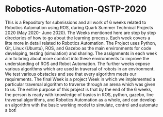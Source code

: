 # Robotics-Automation-QSTP-2020

This is a Repository for submissions and all work of 6 weeks related to Robotics Automation using ROS, during Quark Summer Technical Projects 2020 (May 2020- June 2020).
The Weeks mentioned here are step by step directories of how to go about the learning process. Each week covers a litte more in detail related to Robotics Automation.
The Project uses Python, Git, Linux (Ubuntu), ROS, and Gazebo as the main environments for code developing, testing (simulation) and sharing. The assignments in each week aim to bring about more comfort into these environments to improve the understanding of ROS and Robot Automation.
The further weeks expose various algorithms which are used in traversal of robots in an environment. We test various obstacles and see that every algorithm meets our requirements.
The final Week is a project Week in which we implemented a particular traversal algorithm to traverse through an arena which was given to us. The entire purpose of this project is that by the end of the 6 weeks, the person is ready with knowledge of basics in ROS, python, gazebo, line traversal algorithms, and Robotics Automation as a whole, and can develop an algorithm with the basic working model to simulate, control and automate a bot!
